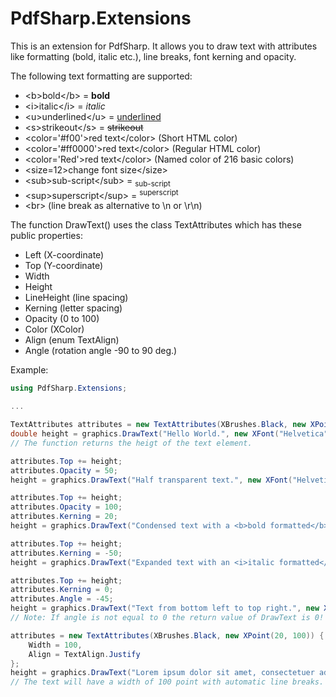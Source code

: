 # PdfSharp.Extensions
This is an extension for PdfSharp. It allows you to draw text with attributes like formatting (bold, italic etc.), line breaks, font kerning and opacity.

The following text formatting are supported:

- &lt;b>bold&lt;/b> = <b>bold</b>
- &lt;i>italic&lt;/i> = <i>italic</i>
- &lt;u>underlined&lt;/u> = <u>underlined</u>
- &lt;s>strikeout&lt;/s> = <s>strikeout</s>
- &lt;color='#f00'>red text&lt;/color> (Short HTML color)
- &lt;color='#ff0000'>red text&lt;/color> (Regular HTML color)
- &lt;color='Red'>red text&lt;/color> (Named color of 216 basic colors)
- &lt;size=12>change font size&lt;/size>
- &lt;sub>sub-script&lt;/sub> = <sub>sub-script</sub>
- &lt;sup>superscript&lt;/sup> = <sup>superscript</sup>
- &lt;br> (line break as alternative to \n or \r\n)

The function DrawText() uses the class TextAttributes which has these public properties:

- Left (X-coordinate)
- Top (Y-coordinate)
- Width
- Height
- LineHeight (line spacing)
- Kerning (letter spacing)
- Opacity (0 to 100)
- Color (XColor)
- Align (enum TextAlign)
- Angle (rotation angle -90 to 90 deg.)

Example:
```C#
using PdfSharp.Extensions;

...

TextAttributes attributes = new TextAttributes(XBrushes.Black, new XPoint(20, 20));
double height = graphics.DrawText("Hello World.", new XFont("Helvetica", 10), attributes);
// The function returns the heigt of the text element.

attributes.Top += height;
attributes.Opacity = 50;
height = graphics.DrawText("Half transparent text.", new XFont("Helvetica", 10), attributes);

attributes.Top += height;
attributes.Opacity = 100;
attributes.Kerning = 20;
height = graphics.DrawText("Condensed text with a <b>bold formatted</b> part.", new XFont("Helvetica", 10), attributes);

attributes.Top += height;
attributes.Kerning = -50;
height = graphics.DrawText("Expanded text with an <i>italic formatted</i> part.", new XFont("Helvetica", 10), attributes);

attributes.Top += height;
attributes.Kerning = 0;
attributes.Angle = -45;
height = graphics.DrawText("Text from bottom left to top right.", new XFont("Helvetica", 10), attributes);
// Note: If angle is not equal to 0 the return value of DrawText is 0!

attributes = new TextAttributes(XBrushes.Black, new XPoint(20, 100)) {
    Width = 100,
    Align = TextAlign.Justify
};
height = graphics.DrawText("Lorem ipsum dolor sit amet, consectetuer adipiscing elit. Aenean commodo ligula eget dolor. Aenean massa. Cum sociis natoque penatibus et magnis dis parturient montes, nascetur ridiculus mus.", new XFont("Helvetica", 10), attributes);
// The text will have a width of 100 point with automatic line breaks. It also is formatted in justification.
```
